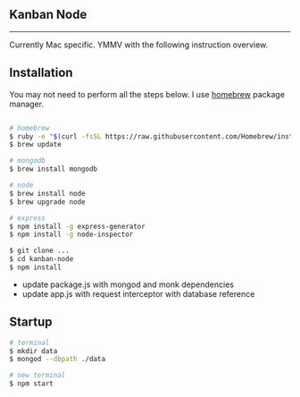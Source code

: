 ## Kanban Node

---

Currently Mac specific. YMMV with the following instruction overview.

## Installation

You may not need to perform all the steps below. I use [homebrew](http://brew.sh/) package manager.

```bash

# homebrew 
$ ruby -e "$(curl -fsSL https://raw.githubusercontent.com/Homebrew/install/master/install)"
$ brew update

# mongodb
$ brew install mongodb

# node
$ brew install node
$ brew upgrade node

# express
$ npm install -g express-generator
$ npm install -g node-inspector

```

```bash
$ git clone ...
$ cd kanban-node
$ npm install
```

- update package.js with mongod and monk dependencies
- update app.js with request interceptor with database reference 

## Startup

```bash
# terminal
$ mkdir data
$ mongod --dbpath ./data

# new terminal
$ npm start
```
